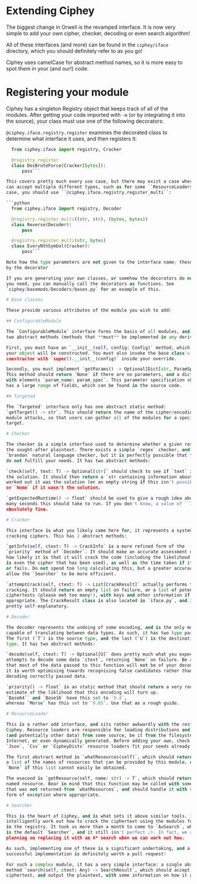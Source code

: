 # Extending Ciphey

The biggest change in Orwell is the revamped interface. It is now very simple to add your own
cipher, checker, decoding or even search algorithm!

All of these interfaces (and more) can be found in the `ciphey/iface` directory,
which you should definitely refer to as you go!

Ciphey uses camelCase for abstract method names, so it is more easy to spot them
in your (and our!) code.

# Registering your module

Ciphey has a singleton Registry object that keeps track of all of the modules.
After getting your code imported with `-m` (or by integrating it into the source),
your class must use one of the following decorators:

`@ciphey.iface.registry.register` examines the decorated class to determine what
interface it uses, and then registers it:

```python
  from ciphey.iface import registry, Cracker

  @registry.register
  class DesBruteForce(Cracker[bytes]):
      pass```

This covers pretty much every use case, but there may exist a case where the class
can accept multiple different types, such as for some ``ResourceLoaders``. In this
case, you should use ``@ciphey.iface.registry.register_multi``:

```python
  from ciphey.iface import registry, Decoder

  @registry.register_multi((str, str), (bytes, bytes))
  class Reverse(Decoder):
      pass

  @registry.register_multi(str, bytes)
  class EveryNthSymbol(Cracker):
      pass```

Note how the type parameters are not given to the interface name; these are filled in
by the decorator

If you are generating your own classes, or somehow the decorators do not cover what
you need, you can manually call the decorators as functions. See
`ciphey/basemods/Decoders/bases.py` for an example of this.

# Base classes

These provide various attributes of the module you wish to add:

## ConfigurableModule

The `ConfigurableModule` interface forms the basis of all modules, and has
two abstract methods (methods that **must** be implemented in any derived class)

First, you must have an `__init__(self, config: Config)` method, which is how
your object will be constructed. You must also invoke the base class's
constructor with `super().__init__(config)` inside your override.

Secondly, you must implement `getParams() -> Optional[Dict[str, ParamSpec]]`.
This method should return `None` if there are no parameters, and a dictionary
with elements `param_name: param_spec`. This parameter specification object
has a large range of fields, which can be found in the source code.

## Targeted

The `Targeted` interface only has one abstract static method:
`getTarget() -> str`. This should return the name of the cipher/encoding this
module attacks, so that users can gather all of the modules for a specific
target.

# Checker

The checker is a simple interface used to determine whether a given result is
the sought-after plaintext. There exists a simple `regex` checker, and a
`brandon` natural language checker, but it is perfectly possible that these
do not fulfill your needs. It has two abstract methods:

`check(self, text: T) -> Optional[str]` should check to see if `text` is
the solution. It should then return a `str containing information about how it
worked out it was the solution (or an empty string if this isn't possible),
or `None` if it wasn't the solution.

`getExpectedRuntime() -> float` should be used to give a rough idea about how
many seconds this should take to run. If you don't know, a value of ``1`` is
absolutely fine.

# Cracker

This interface is what you likely came here for, it represents a system for
cracking ciphers. This has 2 abstract methods:

`getInfo(self, ctext: T) -> CrackInfo` is a more refined form of the
`priority` method of `Decoder`. It should make an accurate assessment of
how likely it is that it will crack the code (including the likelihood that this
is even the cipher that has been used), as well as the time taken if it succeeds
or fails. Do not spend too long calculating this, but a greater accuracy will
allow the `Searcher` to be more efficient.

`attemptCrack(self, ctext: T) -> List[CrackResult]` actually performs the
cracking. It should return an empty list on failure, or a list of potential
ciphertexts (please not too many!), with keys and other information if it is
appropriate. The CrackResult class is also located in `iface.py`, and is
pretty self-explanatory.

# Decoder

The decoder represents the undoing of some encoding, and is the only module
capable of translating between data types. As such, it has two type parameters.
The first (`T`) is the source type, and the last (`U`) is the destination
type. It has two abstract methods:

`decode(self, ctext: T) -> Optional[U]` does pretty much what you expect. It
attempts to decode some data `ctext`, returning `None` on failure. Be aware
that most of the data passed to this function will not be of your decoding, so
it is worth optimising towards recognising false candidates rather than towards
decoding correctly passed data.

`priority() -> float` is an static method that should return a very rough
estimate of the liklihood that this encoding will turn up.
`Base64`` and `Base16` have this set to `0.4`,
whereas `Morse` has this set to `0.05`. Use that as a rough guide.

# ResourceLoader

This is a rather odd interface, and sits rather awkwardly with the rest of
Ciphey. Resource loaders are responsible for loading distributions and wordlists
(and potentially other data) from some source, be it from the filesystem, the
Internet, or even dynamically generated. Before adding your own, check if the
`Json`, `Csv` or `CipheyDists` resource loaders fit your needs already.

The first abstract method is `whatResources(self)`, which should return
a list of the names of resources that can be provided by this module, or
`None` if this list cannot easily be obtained.

The esecond is `getResource(self, name: str) -> T`, which should return the
named resource. Bear in mind that this function may be called with something
that was not returned from `whatResources`, and should handle it with some
form of exception where appropriate.

# Searcher

This is the heart of Ciphey, and is what sets it above similar tools. It must
intelligently work out how to crack the ciphertext using the modules found
in the registry. It took us more than a month to come to `AuSearch`, which
is the default `Searcher`, and it still isn't perfect ;). In fact, we are
planning on replacing it with an A* search when we can work out how.

As such, implementing one of these is a significant undertaking, and a
successful implementation is definitely worth a pull request!

For such a complex module, it has a very simple interface: a single abstract
method `search(self, ctext: Any) -> SearchResult`, which should accept the
ciphertext, and output the plaintext, with some information on how it got there.
